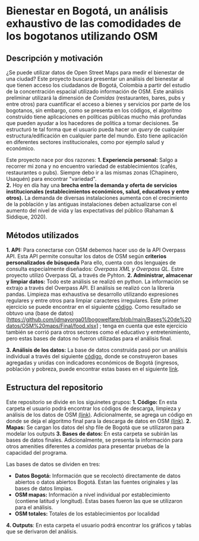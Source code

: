 # Bienestar en Bogotá, un análisis exhaustivo de las comodidades de los bogotanos utilizando OSM

## Descripción y motivación

¿Se puede utilizar datos de Open Street Maps para medir el bienestar de una ciudad? Este proyecto buscará presentar un análisis del bienestar al que tienen acceso los ciudadanos de Bogotá, Colombia a partir del estudio de la concentración espacial utilizado información de OSM. Este análisis preliminar utilizará la dimensión de *Comidas* (restaurantes, bares, pubs y entre otros) para cuantificar el acceso a bienes y servicios por parte de los bogotanos, sin embargo, como se presenta en los códigos, el algoritmo construido tiene aplicaciones en políticas públicas mucho más profundas que pueden ayudar a los hacedores de política a tomar decisiones. Se estructuró te tal forma que el usuario pueda hacer un *query* de cualquier estructura/edificación en cualquier parte del mundo. Esto tiene aplicación en diferentes sectores institucionales, como por ejemplo salud y económico.

Este proyecto nace por dos razones:
**1. Experiencia personal:** Salgo a recorrer mi zona y no encuentro variedad de establecimientos (cafés, restaurantes o pubs). Siempre debo ir a las mismas zonas (Chapinero, Usaquén) para encontrar "variedad".  
**2.** Hoy en día hay una **brecha entre la demanda y oferta de servicios institucionales (establecimientos económicos, salud, educativos y entre otros).** La demanda de diversas instalaciones aumenta con el crecimiento de la población y las antiguas instalaciones deben actualizarse con el aumento del nivel de vida y las expectativas del público (Rahaman & Siddique, 2020).

## Métodos utilizados 

**1. API:** Para conectarse con OSM debemos hacer uso de la API Overpass API. Esta API permite consultar los datos de OSM según **criterios personalizados de búsqueda** Para ello, cuenta con dos lenguajes de consulta especialmente diseñados: *Overpass XML y Overpass QL.* Estre proyecto utilizó Overpass QL a través de Pyhton.
**2. Administrar, almacenar y limpiar datos:** Todo este análisis se realizó en python. La información se extrajo a través del Overpass API. El análisis se realizó con la librería pandas. Limpieza mas exhaustiva se desarrollo utilizando expresiones regulares y entre otros para limpiar caracteres irregulares. Este primer ejercicio se puede encontrar en el siguiente [código](https://github.com/jdmayorga01/bogowelfare/blob/main/Code/Bienestar%20bog.ipynb). Como resultado se obtuvo una (base de datos)[https://github.com/jdmayorga01/bogowelfare/blob/main/Bases%20de%20datos/OSM%20maps/Final/food.xlsx] ; tenga en cuenta que este ejercicio  también se corrió para otros sectores como el educativo y entretenimiento, pero estas bases de datos no fueron utilizadas para el análisis final.

**3. Análisis de los datos:** La base de datos construida pasó por un análisis individual a través del siguiente [código](https://github.com/jdmayorga01/bogowelfare/blob/main/Code/An%C3%A1lisis%20comida.ipynb), donde se construyeron bases agregadas y unidas con indicadores económicos de Bogotá (ingresos, población y pobreza, puede encontrar estas bases en el siguiente [link](https://github.com/jdmayorga01/bogowelfare/tree/main/Bases%20de%20datos/Datos%20bogot%C3%A1).

## Estructura del repositorio

Este repositorio se divide en los siguinetes grupos: 
**1. Código:** En esta carpeta el usuario podrá encontrar los códigos de descarga, limpieza y análisis de los datos de OSM [(link)](https://github.com/jdmayorga01/bogowelfare/blob/main/Code/Bienestar%20bog.ipynb). Adicionalmente, se agrega un código en donde se deja el algoritmo  final para la descarga de datos en OSM [(link)](https://github.com/jdmayorga01/bogowelfare/blob/main/Algoritmo%20final.ipynb). 
**2. Mapas:** Se cargan los datos del shp file de Bogotá que se utilizaron para modelar los outputs
**3. Bases de datos:** En esta carpeta se subirán las bases de datos finales. Adicionalmente, se presenta la información para otros amenities diferentes a *comidas* para presentar pruebas de la capacidad del programa. 

Las bases de datos se dividen en tres: 
* **Datos Bogotá:** Información que se recolectó directamente de datos abiertos o datos abiertos Bogotá. Estan las fuentes originales y las bases de datos limpias. 
* **OSM mapas:** Información a nivel individual por establecimiento (contiene latitud y longitud). Estas bases fueron las que se utilizaron para el análisis. 
* **OSM totales:** Totales de los establecimientos por localidad

**4. Outputs**: En esta carpeta el usuario podrá encontrar los gráficos y tablas que se derivaron del análisis.
